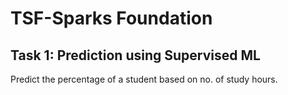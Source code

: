 # TSF-Sparks Foundation
## Task 1: Prediction using Supervised ML

Predict the percentage of a student based on no. of study hours.
